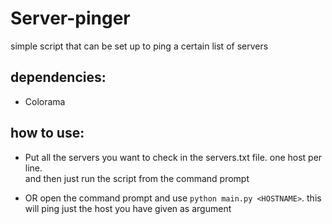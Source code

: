 # Server-pinger
 simple script that can be set up to ping a certain list of servers
 
 ## dependencies:
 * Colorama <br />
 
 ## how to use:
  * Put all the servers you want to check in the servers.txt file. one host per line.<br />
  and then just run the script from the command prompt
  
  * OR open the command prompt and use `python main.py <HOSTNAME>`. this will ping just the host you have given as argument
 
